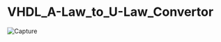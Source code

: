 # VHDL_A-Law_to_U-Law_Convertor

 ![Capture](https://github.com/D4arkShad0w/VHDL_A-Law_to_U-Law_Convertor/assets/112943726/89a5d2d8-dbed-4ec9-979f-b6b146029815)
